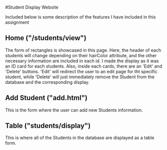 #Student Display Website

Included below is some description of the features I have included in this assignment


## Home ("/students/view")

The form of rectangles is showcased in this page. Here, the header of each students will change depending on their hairColor attribute, and the other necessary information are included in each id. I made the display as it was an ID card for each students. Also, inside each cards, there are an 'Edit' and 'Delete' buttons. 'Edit' will redirect the user to an edit page for tht specific student, while 'Delete' will just immediately remove the Student from the database and the corresponding display.


## Add Student ("add.html")

This is the form where the user can add new Students information. 


## Table ("students/display")

This is where all of the Students in the database are displayed as a table form. 

